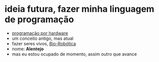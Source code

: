 # ideia futura, fazer minha linguagem de programação
- [programação por hardware](https://github.com/0joseDark/minha-linguagem-programacao/blob/main/programa%C3%A7%C3%A3o-por-hardware.md)
- um conceito antigo, mas atual
- fazer seres vivos, [Bio-Robótica](https://github.com/0joseDark/minha-linguagem-programacao/blob/main/Bio-Robotica.md)
- nome: __Alentejo__
- mas eu estou ocupado de momento, assim outro que avance
